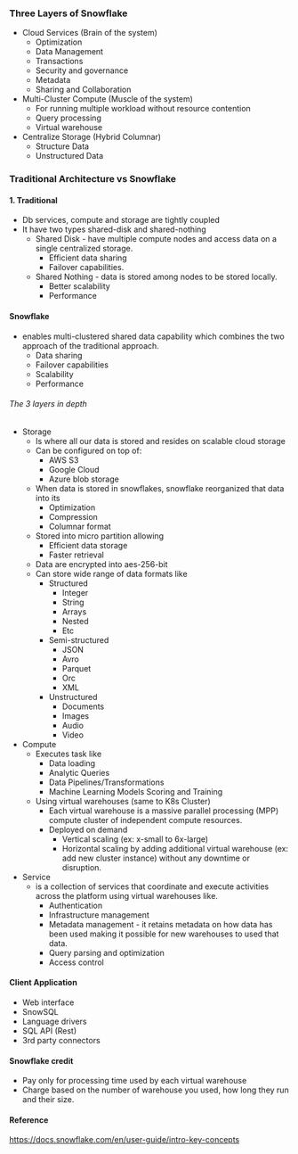 
### Three Layers of Snowflake

- Cloud Services (Brain of the system)
	- Optimization
	- Data Management
	- Transactions
	- Security and governance
	- Metadata
	- Sharing and Collaboration
- Multi-Cluster Compute (Muscle of the system)
	- For running multiple workload without resource contention
	- Query processing
	- Virtual warehouse
- Centralize Storage (Hybrid Columnar)
	- Structure Data
	- Unstructured Data

### Traditional Architecture vs Snowflake

#### 1. Traditional
- Db services, compute and storage are tightly coupled
- It have two types shared-disk and shared-nothing
	- Shared Disk - have multiple compute nodes and access data on a single centralized storage.
		- Efficient data sharing
		- Failover capabilities.
	- Shared Nothing - data is stored among nodes to be stored locally.
		- Better scalability
		- Performance
#### Snowflake
- enables multi-clustered shared data capability which combines the two approach of the traditional approach.
	- Data sharing
	- Failover capabilities
	- Scalability
	- Performance

###### The 3 layers in depth
- Storage
	- Is where all our data is stored and resides on scalable cloud storage
	- Can be configured on top of:
		- AWS S3
		- Google Cloud
		- Azure blob storage
	- When data is stored in snowflakes, snowflake reorganized that data into its
		- Optimization
		- Compression
		- Columnar format
	- Stored into micro partition allowing
		- Efficient data storage
		- Faster retrieval
	- Data are encrypted into aes-256-bit
	- Can store wide range of data formats like
		- Structured
			- Integer
			- String
			- Arrays
			- Nested
			- Etc
		- Semi-structured
			- JSON
			- Avro
			- Parquet
			- Orc
			- XML
		- Unstructured
			- Documents
			- Images
			- Audio
			- Video
- Compute
	- Executes task like
		- Data loading
		- Analytic Queries
		- Data Pipelines/Transformations
		- Machine Learning Models Scoring and Training
	- Using virtual warehouses (same to K8s Cluster)
		- Each virtual warehouse is a massive parallel processing (MPP) compute cluster of independent compute resources.
		- Deployed on demand
			- Vertical scaling (ex: x-small to 6x-large)
			- Horizontal scaling by adding additional virtual warehouse (ex: add new cluster instance) without any downtime or disruption.
- Service
	- is a collection of services that coordinate and execute activities across the platform using virtual warehouses like.
		- Authentication
		- Infrastructure management
		- Metadata management - it retains metadata on how data has been used making it possible for new warehouses to used that data.
		- Query parsing and optimization
		- Access control

#### Client Application
- Web interface
- SnowSQL
- Language drivers
- SQL API (Rest)
- 3rd party connectors

#### Snowflake credit
- Pay only for processing time used by each virtual warehouse
- Charge based on the number of warehouse you used, how long they run and their size.

#### Reference
https://docs.snowflake.com/en/user-guide/intro-key-concepts